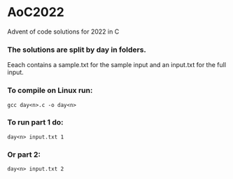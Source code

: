 # AoC2022
Advent of code solutions for 2022 in C

### The solutions are split by day in folders.
Eeach contains a sample.txt for the sample input and an input.txt for the full input.
### To compile on Linux run:
```
gcc day<n>.c -o day<n>
```
### To run part 1 do:
```
day<n> input.txt 1
```
### Or part 2:
```
day<n> input.txt 2
```
